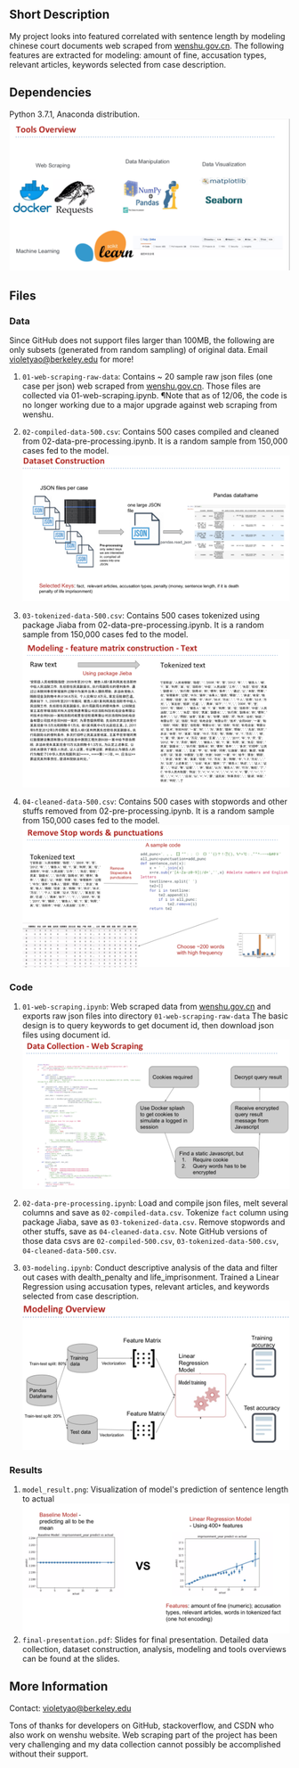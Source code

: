 ## Short Description

My project looks into featured correlated with sentence length by modeling chinese court documents web scraped from [wenshu.gov.cn](http://wenshu.court.gov.cn/). The following features are extracted for modeling: amount of fine, accusation types, relevant articles, keywords selected from case description.

## Dependencies

Python 3.7.1, Anaconda distribution.
![tools overview](images/tools.png)


## Files

### Data
Since GitHub does not support files larger than 100MB, the following are only subsets (generated from random sampling) of original data. Email violetyao@berkeley.edu for more!

1. `01-web-scraping-raw-data`: Contains ~ 20 sample raw json files (one case per json) web scraped from [wenshu.gov.cn](http://wenshu.court.gov.cn/). Those files are collected via 01-web-scraping.ipynb. ¶Note that as of 12/06, the code is no longer working due to a major upgrade against web scraping from wenshu.

2. `02-compiled-data-500.csv`: Contains 500 cases compiled and cleaned from 02-data-pre-processing.ipynb. It is a random sample from 150,000 cases fed to the model.
![dataset construction](images/dataset-construction.png)

3. `03-tokenized-data-500.csv`: Contains 500 cases tokenized using package Jiaba from 02-data-pre-processing.ipynb. It is a random sample from 150,000 cases fed to the model.
![tokenizing](images/tokenizing.png)

4. `04-cleaned-data-500.csv`: Contains 500 cases with stopwords and other stuffs removed from 02-pre-processing.ipynb. It is a random sample from 150,000 cases fed to the model.
![remove stopwords](images/remove-stopwords.png)
 

### Code

1. `01-web-scraping.ipynb`: Web scraped data from [wenshu.gov.cn](http://wenshu.court.gov.cn/) and exports raw json files into directory `01-web-scraping-raw-data` The basic design is to query keywords to get document id, then download json files using document id.
![web scraping](images/web-scraping.png)

2. `02-data-pre-processing.ipynb`: Load and compile json files, melt several columns and save as `02-compiled-data.csv`. Tokenize `fact` column using package Jiaba, save as `03-tokenized-data.csv`. Remove stopwords and other stuffs, save as `04-cleaned-data.csv`. Note GitHub versions of those data csvs are `02-compiled-500.csv`, `03-tokenized-data-500.csv`, `04-cleaned-data-500.csv`.

3. `03-modeling.ipynb`: Conduct descriptive analysis of the data and filter out cases with dealth_penalty and life_imprisonment. Trained a Linear Regression using accusation types, relevant articles, and keywords selected from case description.
![modeling overview](images/modeling-overview.png)

### Results

1. `model_result.png`: Visualization of model's prediction of sentence length to actual
![model performance](images/model-performance.png)
2. `final-presentation.pdf`: Slides for final presentation. Detailed data collection, dataset construction, analysis, modeling and tools overviews can be found at the slides.

## More Information

Contact: violetyao@berkeley.edu

Tons of thanks for developers on GitHub, stackoverflow, and CSDN who also work on wenshu website. Web scraping part of the project has been very challenging and my data collection cannot possibly be accomplished without their support.
